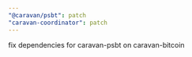 ```yaml
---
"@caravan/psbt": patch
"caravan-coordinator": patch
---
```


fix dependencies for caravan-psbt on caravan-bitcoin
